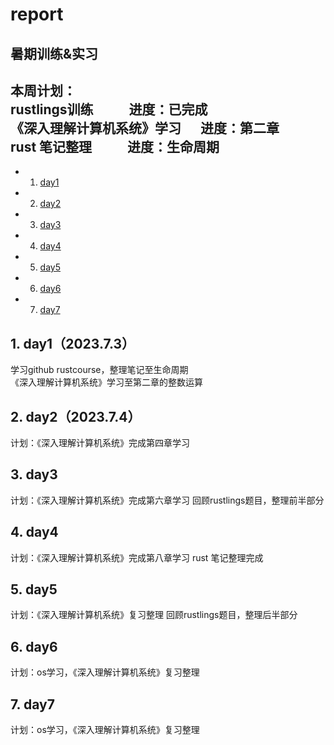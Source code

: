 # report
暑期训练&实习
------------------------------
本周计划：  
rustlings训练        &emsp; &emsp;        进度：已完成  
《深入理解计算机系统》学习    &emsp;  进度：第二章  
 rust 笔记整理         &emsp; &emsp;    进度：生命周期  
------------------------------  
<!-- vscode-markdown-toc -->
* 1. [day1](#day12023.7.3)
* 2. [day2](#day22023.7.4)
* 3. [day3](#day3)
* 4. [day4](#day4)
* 5. [day5](#day5)
* 6. [day6](#day6)
* 7. [day7](#day7)

<!-- vscode-markdown-toc-config
	numbering=true
	autoSave=true
	/vscode-markdown-toc-config -->
<!-- /vscode-markdown-toc -->
##  1. <a name='day12023.7.3'></a>day1（2023.7.3）
学习github rustcourse，整理笔记至生命周期  
《深入理解计算机系统》学习至第二章的整数运算  
##  2. <a name='day22023.7.4'></a>day2（2023.7.4）
计划：《深入理解计算机系统》完成第四章学习
##  3. <a name='day3'></a>day3
计划：《深入理解计算机系统》完成第六章学习
      回顾rustlings题目，整理前半部分
##  4. <a name='day4'></a>day4
计划：《深入理解计算机系统》完成第八章学习
      rust 笔记整理完成
##  5. <a name='day5'></a>day5
计划：《深入理解计算机系统》复习整理
      回顾rustlings题目，整理后半部分
##  6. <a name='day6'></a>day6
计划：os学习，《深入理解计算机系统》复习整理
##  7. <a name='day7'></a>day7
计划：os学习，《深入理解计算机系统》复习整理
